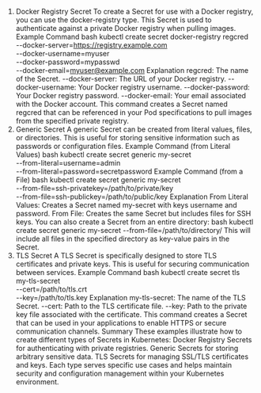 1. Docker Registry Secret
To create a Secret for use with a Docker registry, you can use the docker-registry type. This Secret is used to authenticate against a private Docker registry when pulling images.
Example Command
bash
kubectl create secret docker-registry regcred \
  --docker-server=https://registry.example.com \
  --docker-username=myuser \
  --docker-password=mypasswd \
  --docker-email=myuser@example.com
Explanation
regcred: The name of the Secret.
--docker-server: The URL of your Docker registry.
--docker-username: Your Docker registry username.
--docker-password: Your Docker registry password.
--docker-email: Your email associated with the Docker account.
This command creates a Secret named regcred that can be referenced in your Pod specifications to pull images from the specified private registry.
2. Generic Secret
A generic Secret can be created from literal values, files, or directories. This is useful for storing sensitive information such as passwords or configuration files.
Example Command (from Literal Values)
bash
kubectl create secret generic my-secret \
  --from-literal=username=admin \
  --from-literal=password=secretpassword
Example Command (from a File)
bash
kubectl create secret generic my-secret \
  --from-file=ssh-privatekey=/path/to/private/key \
  --from-file=ssh-publickey=/path/to/public/key
Explanation
From Literal Values: Creates a Secret named my-secret with keys username and password.
From File: Creates the same Secret but includes files for SSH keys.
You can also create a Secret from an entire directory:
bash
kubectl create secret generic my-secret --from-file=/path/to/directory/
This will include all files in the specified directory as key-value pairs in the Secret.
3. TLS Secret
A TLS Secret is specifically designed to store TLS certificates and private keys. This is useful for securing communication between services.
Example Command
bash
kubectl create secret tls my-tls-secret \
  --cert=/path/to/tls.crt \
  --key=/path/to/tls.key
Explanation
my-tls-secret: The name of the TLS Secret.
--cert: Path to the TLS certificate file.
--key: Path to the private key file associated with the certificate.
This command creates a Secret that can be used in your applications to enable HTTPS or secure communication channels.
Summary
These examples illustrate how to create different types of Secrets in Kubernetes:
Docker Registry Secrets for authenticating with private registries.
Generic Secrets for storing arbitrary sensitive data.
TLS Secrets for managing SSL/TLS certificates and keys.
Each type serves specific use cases and helps maintain security and configuration management within your Kubernetes environment.